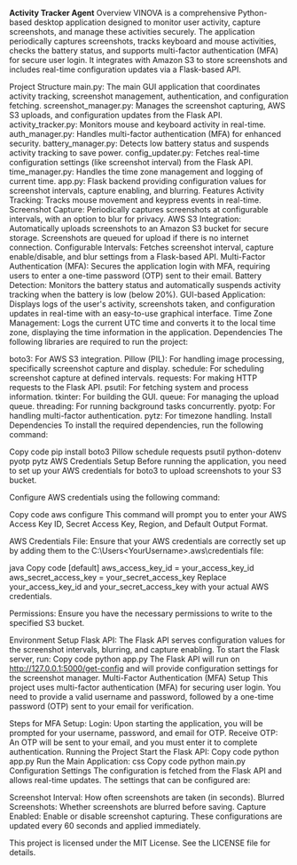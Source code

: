 <b>Activity Tracker Agent</b>
Overview
VINOVA is a comprehensive Python-based desktop application designed to monitor user activity, capture screenshots, and manage these activities securely. The application periodically captures screenshots, tracks keyboard and mouse activities, checks the battery status, and supports multi-factor authentication (MFA) for secure user login. It integrates with Amazon S3 to store screenshots and includes real-time configuration updates via a Flask-based API.

Project Structure
main.py: The main GUI application that coordinates activity tracking, screenshot management, authentication, and configuration fetching.
screenshot_manager.py: Manages the screenshot capturing, AWS S3 uploads, and configuration updates from the Flask API.
activity_tracker.py: Monitors mouse and keyboard activity in real-time.
auth_manager.py: Handles multi-factor authentication (MFA) for enhanced security.
battery_manager.py: Detects low battery status and suspends activity tracking to save power.
config_updater.py: Fetches real-time configuration settings (like screenshot interval) from the Flask API.
time_manager.py: Handles the time zone management and logging of current time.
app.py: Flask backend providing configuration values for screenshot intervals, capture enabling, and blurring.
Features
Activity Tracking: Tracks mouse movement and keypress events in real-time.
Screenshot Capture: Periodically captures screenshots at configurable intervals, with an option to blur for privacy.
AWS S3 Integration: Automatically uploads screenshots to an Amazon S3 bucket for secure storage. Screenshots are queued for upload if there is no internet connection.
Configurable Intervals: Fetches screenshot interval, capture enable/disable, and blur settings from a Flask-based API.
Multi-Factor Authentication (MFA): Secures the application login with MFA, requiring users to enter a one-time password (OTP) sent to their email.
Battery Detection: Monitors the battery status and automatically suspends activity tracking when the battery is low (below 20%).
GUI-based Application: Displays logs of the user's activity, screenshots taken, and configuration updates in real-time with an easy-to-use graphical interface.
Time Zone Management: Logs the current UTC time and converts it to the local time zone, displaying the time information in the application.
Dependencies
The following libraries are required to run the project:

boto3: For AWS S3 integration.
Pillow (PIL): For handling image processing, specifically screenshot capture and display.
schedule: For scheduling screenshot capture at defined intervals.
requests: For making HTTP requests to the Flask API.
psutil: For fetching system and process information.
tkinter: For building the GUI.
queue: For managing the upload queue.
threading: For running background tasks concurrently.
pyotp: For handling multi-factor authentication.
pytz: For timezone handling.
Install Dependencies
To install the required dependencies, run the following command:

Copy code
pip install boto3 Pillow schedule requests psutil python-dotenv pyotp pytz
AWS Credentials Setup
Before running the application, you need to set up your AWS credentials for boto3 to upload screenshots to your S3 bucket.

Configure AWS credentials using the following command:

Copy code
aws configure
This command will prompt you to enter your AWS Access Key ID, Secret Access Key, Region, and Default Output Format.

AWS Credentials File: Ensure that your AWS credentials are correctly set up by adding them to the C:\Users\<YourUsername>\.aws\credentials file:

java
Copy code
[default]
aws_access_key_id = your_access_key_id
aws_secret_access_key = your_secret_access_key
Replace your_access_key_id and your_secret_access_key with your actual AWS credentials.

Permissions: Ensure you have the necessary permissions to write to the specified S3 bucket.

Environment Setup
Flask API: The Flask API serves configuration values for the screenshot intervals, blurring, and capture enabling. To start the Flask server, run:
Copy code
python app.py
The Flask API will run on http://127.0.0.1:5000/get-config and will provide configuration settings for the screenshot manager.
Multi-Factor Authentication (MFA) Setup
This project uses multi-factor authentication (MFA) for securing user login. You need to provide a valid username and password, followed by a one-time password (OTP) sent to your email for verification.

Steps for MFA Setup:
Login: Upon starting the application, you will be prompted for your username, password, and email for OTP.
Receive OTP: An OTP will be sent to your email, and you must enter it to complete authentication.
Running the Project
Start the Flask API:
Copy code
python app.py
Run the Main Application:
css
Copy code
python main.py
Configuration Settings
The configuration is fetched from the Flask API and allows real-time updates. The settings that can be configured are:

Screenshot Interval: How often screenshots are taken (in seconds).
Blurred Screenshots: Whether screenshots are blurred before saving.
Capture Enabled: Enable or disable screenshot capturing.
These configurations are updated every 60 seconds and applied immediately.


This project is licensed under the MIT License. See the LICENSE file for details.
